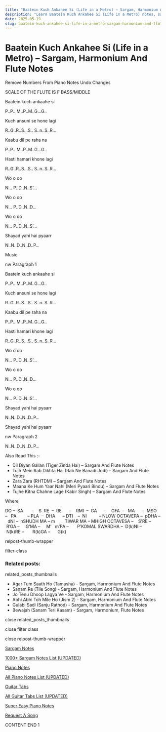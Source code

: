 ```yaml
---
title: "Baatein Kuch Ankahee Si (Life in a Metro) – Sargam, Harmonium And Flute Notes"
description: "Learn Baatein Kuch Ankahee Si (Life in a Metro) notes, sargam, harmonium notations and flute notes. Easy step-by-step tutorial for beginners."
date: 2025-05-19
slug: baatein-kuch-ankahee-si-life-in-a-metro-sargam-harmonium-and-flute-notes
---
```


# Baatein Kuch Ankahee Si (Life in a Metro) – Sargam, Harmonium And Flute Notes

Remove Numbers From Piano Notes
Undo Changes

SCALE OF THE FLUTE IS F BASS/MIDDLE

Baatein kuch ankaahe si

P..P.. M..P..M..G…G..

Kuch ansuni se hone lagi

R..G..R..S…S.. S..n..S..R…

Kaabu dil pe raha na

P..P.. M..P..M..G…G..

Hasti hamari khone lagi

R..G..R..S…S.. S..n..S..R…

Wo o oo

N… P..D..N..S’…

Wo o oo

N… P..D..N..D…

Wo o oo

N… P..D..N..S’…

Shayad yahi hai pyaarr

N..N..D..N..D..P…

Music

nw Paragraph 1

Baatein kuch ankaahe si

P..P.. M..P..M..G…G..

Kuch ansuni se hone lagi

R..G..R..S…S.. S..n..S..R…

Kaabu dil pe raha na

P..P.. M..P..M..G…G..

Hasti hamari khone lagi

R..G..R..S…S.. S..n..S..R…

Wo o oo

N… P..D..N..S’…

Wo o oo

N… P..D..N..D…

Wo o oo

N… P..D..N..S’…

Shayad yahi hai pyaarr

N..N..D..N..D..P…

Shayad yahi hai pyaarr

nw Paragraph 2

N..N..D..N..D..P…

Also Read This :-

* Dil Diyan Gallan (Tiger Zinda Hai) – Sargam And Flute Notes
* Tujh Mein Rab Dikhta Hai (Rab Ne Banadi Jodi) – Sargam And Flute Notes
* Zara Zara (RHTDM) – Sargam And Flute Notes
* Maana Ke Hum Yaar Nahi (Meri Pyaari Bindu) – Sargam And Flute Notes
* Tujhe Kitna Chahne Lage (Kabir Singh) – Sargam And Flute Notes

Where

DO –  SA       –    S  RE  –  RE      –    RMI  –  GA      –    GFA  –   MA      –  MSO  –   PA         – PLA  –  DHA      – DTI    –  NI          – NLOW OCTAVEPA –  pDHA –  dNI –  nSHUDH MA – m        TIWAR MA – MHIGH OCTAVESA –    S’RE –     R’GA –     G’MA –     M’   m’PA –       P’KOMAL SWARDHA –  D(k)NI –       N(k)RE –       R(k)GA –      G(k)

relpost-thumb-wrapper

filter-class

### Related posts:

related_posts_thumbnails

* Agar Tum Saath Ho (Tamasha) - Sargam, Harmonium And Flute Notes
* Sanam Re (Tile Song) - Sargam, Harmonium And Flute Notes
* Jo Tenu Dhoop Lagya Ve - Sargam, Harmonium And Flute Notes
* Abhi Abhi Toh Mile Ho (Jism 2) - Sargam, Harmonium And Flute Notes
* Gulabi Sadi (Sanju Rathod) - Sargam, Harmonium And Flute Notes
* Bewajah (Sanam Teri Kasam) - Sargam, Harmonium, Flute Notes

close related_posts_thumbnails

close filter class

close relpost-thumb-wrapper

[Sargam Notes](https://www.notationsworld.com/sargam-notes.html)

[1000+ Sargam Notes List (UPDATED)](https://www.notationsworld.com/all-songs-list-sargam-notes.html)

[Piano Notes](https://www.notationsworld.com/piano-notes.html)

[All Piano Notes List (UPDATED)](https://www.notationsworld.com/all-songs-list-piano-notes.html)

[Guitar Tabs](https://www.notationsworld.com/guitar-tabs.html)

[All Guitar Tabs List (UPDATED)](https://www.notationsworld.com/all-songs-list-guitar-tabs.html)

[Super Easy Piano Notes](https://studywall.in/)

[Request A Song](https://www.notationsworld.com/request-a-song.html)

CONTENT END 1

